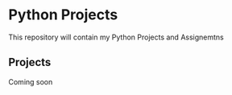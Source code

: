# Python Projects

This repository will contain my Python Projects and Assignemtns

## Projects

Coming soon

